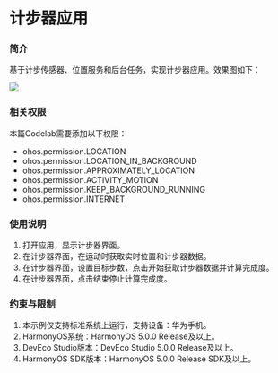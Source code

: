 # 计步器应用

### 简介

基于计步传感器、位置服务和后台任务，实现计步器应用。效果图如下：

![](screenshots/device/pedometer.gif)

### 相关权限

本篇Codelab需要添加以下权限：

- ohos.permission.LOCATION
- ohos.permission.LOCATION_IN_BACKGROUND
- ohos.permission.APPROXIMATELY_LOCATION
- ohos.permission.ACTIVITY_MOTION
- ohos.permission.KEEP_BACKGROUND_RUNNING
- ohos.permission.INTERNET

### 使用说明

1. 打开应用，显示计步器界面。
2. 在计步器界面，在运动时获取实时位置和计步器数据。
3. 在计步器界面，设置目标步数，点击开始获取计步器数据并计算完成度。
4. 在计步器界面，点击结束停止计算完成度。

### 约束与限制

1. 本示例仅支持标准系统上运行，支持设备：华为手机。
2. HarmonyOS系统：HarmonyOS 5.0.0 Release及以上。
3. DevEco Studio版本：DevEco Studio 5.0.0 Release及以上。
4. HarmonyOS SDK版本：HarmonyOS 5.0.0 Release SDK及以上。
